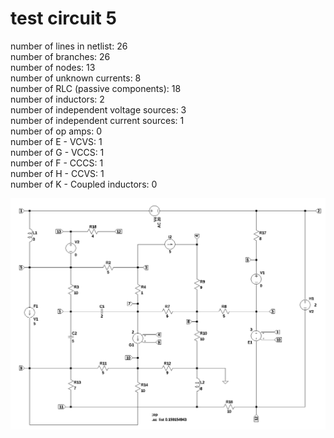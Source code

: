 # test circuit 5
number of lines in netlist: 26  
number of branches: 26  
number of nodes: 13  
number of unknown currents: 8  
number of RLC (passive components): 18  
number of inductors: 2  
number of independent voltage sources: 3  
number of independent current sources: 1  
number of op amps: 0  
number of E - VCVS: 1  
number of G - VCCS: 1  
number of F - CCCS: 1  
number of H - CCVS: 1  
number of K - Coupled inductors: 0 

<img src="test_5.png" width="900">  


